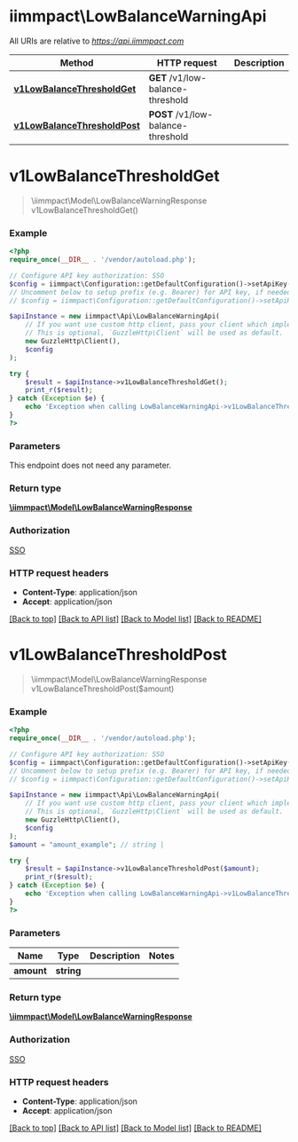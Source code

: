 # iimmpact\LowBalanceWarningApi

All URIs are relative to *https://api.iimmpact.com*

Method | HTTP request | Description
------------- | ------------- | -------------
[**v1LowBalanceThresholdGet**](LowBalanceWarningApi.md#v1LowBalanceThresholdGet) | **GET** /v1/low-balance-threshold | 
[**v1LowBalanceThresholdPost**](LowBalanceWarningApi.md#v1LowBalanceThresholdPost) | **POST** /v1/low-balance-threshold | 


# **v1LowBalanceThresholdGet**
> \iimmpact\Model\LowBalanceWarningResponse v1LowBalanceThresholdGet()



### Example
```php
<?php
require_once(__DIR__ . '/vendor/autoload.php');

// Configure API key authorization: SSO
$config = iimmpact\Configuration::getDefaultConfiguration()->setApiKey('Authorization', 'YOUR_API_KEY');
// Uncomment below to setup prefix (e.g. Bearer) for API key, if needed
// $config = iimmpact\Configuration::getDefaultConfiguration()->setApiKeyPrefix('Authorization', 'Bearer');

$apiInstance = new iimmpact\Api\LowBalanceWarningApi(
    // If you want use custom http client, pass your client which implements `GuzzleHttp\ClientInterface`.
    // This is optional, `GuzzleHttp\Client` will be used as default.
    new GuzzleHttp\Client(),
    $config
);

try {
    $result = $apiInstance->v1LowBalanceThresholdGet();
    print_r($result);
} catch (Exception $e) {
    echo 'Exception when calling LowBalanceWarningApi->v1LowBalanceThresholdGet: ', $e->getMessage(), PHP_EOL;
}
?>
```

### Parameters
This endpoint does not need any parameter.

### Return type

[**\iimmpact\Model\LowBalanceWarningResponse**](../Model/LowBalanceWarningResponse.md)

### Authorization

[SSO](../../README.md#SSO)

### HTTP request headers

 - **Content-Type**: application/json
 - **Accept**: application/json

[[Back to top]](#) [[Back to API list]](../../README.md#documentation-for-api-endpoints) [[Back to Model list]](../../README.md#documentation-for-models) [[Back to README]](../../README.md)

# **v1LowBalanceThresholdPost**
> \iimmpact\Model\LowBalanceWarningResponse v1LowBalanceThresholdPost($amount)



### Example
```php
<?php
require_once(__DIR__ . '/vendor/autoload.php');

// Configure API key authorization: SSO
$config = iimmpact\Configuration::getDefaultConfiguration()->setApiKey('Authorization', 'YOUR_API_KEY');
// Uncomment below to setup prefix (e.g. Bearer) for API key, if needed
// $config = iimmpact\Configuration::getDefaultConfiguration()->setApiKeyPrefix('Authorization', 'Bearer');

$apiInstance = new iimmpact\Api\LowBalanceWarningApi(
    // If you want use custom http client, pass your client which implements `GuzzleHttp\ClientInterface`.
    // This is optional, `GuzzleHttp\Client` will be used as default.
    new GuzzleHttp\Client(),
    $config
);
$amount = "amount_example"; // string | 

try {
    $result = $apiInstance->v1LowBalanceThresholdPost($amount);
    print_r($result);
} catch (Exception $e) {
    echo 'Exception when calling LowBalanceWarningApi->v1LowBalanceThresholdPost: ', $e->getMessage(), PHP_EOL;
}
?>
```

### Parameters

Name | Type | Description  | Notes
------------- | ------------- | ------------- | -------------
 **amount** | **string**|  |

### Return type

[**\iimmpact\Model\LowBalanceWarningResponse**](../Model/LowBalanceWarningResponse.md)

### Authorization

[SSO](../../README.md#SSO)

### HTTP request headers

 - **Content-Type**: application/json
 - **Accept**: application/json

[[Back to top]](#) [[Back to API list]](../../README.md#documentation-for-api-endpoints) [[Back to Model list]](../../README.md#documentation-for-models) [[Back to README]](../../README.md)

